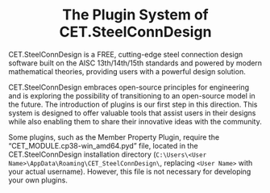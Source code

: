 <h1 style="text-align: center;">The Plugin System of CET.SteelConnDesign</h1>

CET.SteelConnDesign is a FREE, cutting-edge steel connection design software built on the AISC 13th/14th/15th standards and powered by modern mathematical theories, providing users with a powerful design solution.  

CET.SteelConnDesign embraces open-source principles for engineering and is exploring the possibility of transitioning to an open-source model in the future. The introduction of plugins is our first step in this direction. This system is designed to offer valuable tools that assist users in their designs while also enabling them to share their innovative ideas with the community.  

Some plugins, such as the Member Property Plugin, require the “CET_MODULE.cp38-win_amd64.pyd” file, located in the CET.SteelConnDesign installation directory (`C:\Users\<User Name>\AppData\Roaming\CET_SteelConnDesign\`, replacing `<User Name>` with your actual username). However, this file is not necessary for developing your own plugins.
